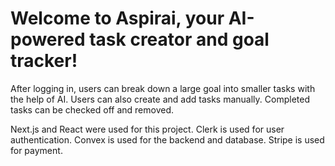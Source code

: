 # Welcome to Aspirai, your AI-powered task creator and goal tracker!

After logging in, users can break down a large goal into smaller tasks with the help of AI. Users can also create and add tasks manually. Completed tasks can be checked off and removed. 

Next.js and React were used for this project. Clerk is used for user authentication. Convex is used for the backend and database. Stripe is used for payment. 
